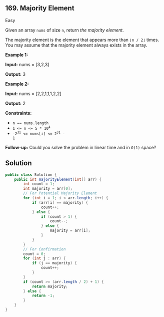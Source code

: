 ## 169\. Majority Element

Easy

Given an array `nums` of size `n`, return _the majority element_.

The majority element is the element that appears more than `⌊n / 2⌋` times. You may assume that the majority element always exists in the array.

**Example 1:**

**Input:** nums = [3,2,3]

**Output:** 3 

**Example 2:**

**Input:** nums = [2,2,1,1,1,2,2]

**Output:** 2 

**Constraints:**

*   `n == nums.length`
*   <code>1 <= n <= 5 * 10<sup>4</sup></code>
*   <code>-2<sup>31</sup> <= nums[i] <= 2<sup>31</sup> - 1</code>

**Follow-up:** Could you solve the problem in linear time and in `O(1)` space?

## Solution

```java
public class Solution {
    public int majorityElement(int[] arr) {
        int count = 1;
        int majority = arr[0];
        // For Potential Majority Element
        for (int i = 1; i < arr.length; i++) {
            if (arr[i] == majority) {
                count++;
            } else {
                if (count > 1) {
                    count--;
                } else {
                    majority = arr[i];
                }
            }
        }
        // For Confirmation
        count = 0;
        for (int j : arr) {
            if (j == majority) {
                count++;
            }
        }
        if (count >= (arr.length / 2) + 1) {
            return majority;
        } else {
            return -1;
        }
    }
}
```